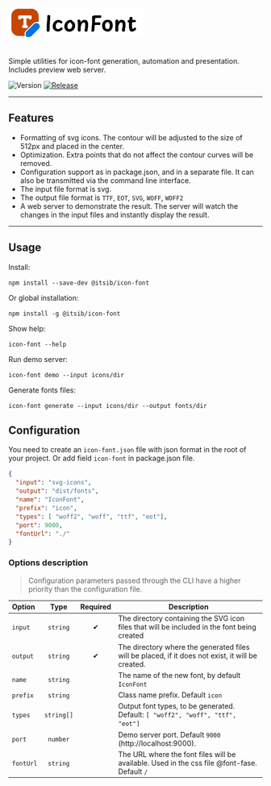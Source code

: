 <a href="https://github.com/itsib/icon-font">
    <picture>
      <source media="(prefers-color-scheme: dark)" srcset="https://raw.githubusercontent.com/itsib/icon-font/refs/heads/master/assets/brand.svg">
      <img alt="IconFont logo" height="60" style="margin: 20px 0;" src="https://raw.githubusercontent.com/itsib/icon-font/refs/heads/master/assets/brand-black.svg" />
    </picture>
</a>

Simple utilities for icon-font generation, automation and presentation. Includes preview web server.

![Version](https://img.shields.io/badge/version-0.2.14-blue.svg?cacheSeconds=2592000&label=Version)
[![Release](https://github.com/itsib/icon-font/actions/workflows/main.yaml/badge.svg)](https://github.com/itsib/icon-font/actions/workflows/main.yaml)

---

## Features

- Formatting of svg icons. The contour will be adjusted to the size of 512px and placed in the center.
- Optimization. Extra points that do not affect the contour curves will be removed.
- Configuration support as in package.json, and in a separate file. It can also be transmitted via the command line interface.
- The input file format is svg.
- The output file format is `TTF`, `EOT`, `SVG`, `WOFF`, `WOFF2`
- A web server to demonstrate the result. The server will watch the changes in the input files and instantly display the result.

---

## Usage

Install:

```shell
npm install --save-dev @itsib/icon-font
```

Or global installation:

```shell
npm install -g @itsib/icon-font
```

Show help:

```shell
icon-font --help
```

Run demo server:

```shell
icon-font demo --input icons/dir
```

Generate fonts files:

```shell
icon-font generate --input icons/dir --output fonts/dir
```

## Configuration

You need to create an `icon-font.json` file with json format in the root of your project. Or add field `icon-font` in package.json file.

```json
{
  "input": "svg-icons",
  "output": "dist/fonts",
  "name": "IconFont",
  "prefix": "icon",
  "types": [ "woff2", "woff", "ttf", "eot"],
  "port": 9000,
  "fontUrl": "./"
}
```

### Options description

> Configuration parameters passed through the CLI have a higher priority than the configuration file.

| Option    |    Type    | Required | Description                                                                                       |
|:----------|:----------:|:--------:|---------------------------------------------------------------------------------------------------|
| `input`   |  `string`  |    ✔     | The directory containing the SVG icon files that will be included in the font being created       |
| `output`  |  `string`  |    ✔     | The directory where the generated files will be placed, if it does not exist, it will be created. |
| `name`    |  `string`  |          | The name of the new font, by default `IconFont`                                                   |
| `prefix`  |  `string`  |          | Class name prefix. Default `icon`                                                                 |
| `types`   | `string[]` |          | Output font types, to be generated. Default: `[ "woff2", "woff", "ttf", "eot"]`                   |
| `port`    |  `number`  |          | Demo server port. Default `9000` (http://localhost:9000).                                         |
| `fontUrl` |  `string`  |          | The URL where the font files will be available. Used in the css file @font-fase. Default `/`      |


